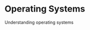 # Operating Systems
<BadgeLink colorScheme='green' badgeText='Course' href='https://www.uow.edu.au/student/learning-co-op/technology-and-software/operating-systems/#:~:text=The%20operating%20system%20(OS)%20manages,as%20disk%20drives%20and%20printers.&text=The%20System%20%26%20Application%20software%20interfaces%20with%20the%20Operating%20System.'>Understanding operating systems</BadgeLink>
